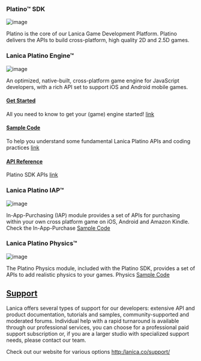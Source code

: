 ### Platino™ SDK
![image](http://lanica.co/wp-content/uploads/2013/07/PlatinoGroupLogo.png)

Platino is the core of our Lanica Game Development Platform. Platino delivers the APIs to build cross-platform, high quality 2D and 2.5D games.

### Lanica Platino Engine™
![image](http://lanica.co/wp-content/uploads/2013/07/smallPlatinoEngine.png)

An optimized, native-built, cross-platform game engine for JavaScript developers, with a rich API set to support iOS and Android mobile games.

#### [Get Started](http://docs.lanica.co/#!/guide/dev_environment)
All you need to know to get your (game) engine started! [link](http://docs.lanica.co/#!/guide/dev_environment)

#### [Sample Code](./platino/samples)
To help you understand some fundamental Lanica Platino APIs and coding practices [link](./platino/samples)

#### [API Reference](http://docs.lanica.co/#!/api)
Platino SDK APIs [link](http://docs.lanica.co/#!/api)

### Lanica Platino IAP™
![image](http://lanica.co/wp-content/uploads/2013/07/smallPlatinoIAP.png)

In-App-Purchasing (IAP) module provides a set of APIs  for purchasing  within your own cross platform game on iOS, Android and Amazon Kindle. Check the 
In-App-Purchase [Sample Code](./In-App-Purchase)

### Lanica Platino Physics™
![image](http://lanica.co/wp-content/uploads/2013/08/platino-physics.png)

The Platino Physics module, included with the Platino SDK, provides a set of APIs to add realistic physics to your games.
Physics [Sample Code](./Physics)

## [Support](http:/lanica.co/support/) 

Lanica offers several types of support for our developers: extensive API and product documentation, tutorials and samples, community-supported and moderated forums. Individual help with a rapid turnaround is available through our professional services, you can choose for a professional paid support subscription or, if you are a larger studio with specialized support needs, please contact our team.

Check out our website for various options [http:/lanica.co/support/](http:/lanica.co/support/)


